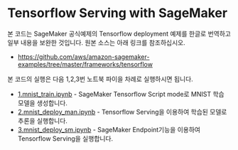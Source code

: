 # Tensorflow Serving with SageMaker 

본 코드는 SageMaker 공식예제의 Tensorflow deployment 예제를 한글로 번역하고 일부 내용을 보완한 것입니다.
원본 소스는 아래 링크를 참조하십시오.
- https://github.com/aws/amazon-sagemaker-examples/tree/master/frameworks/tensorflow

본 코드의 실행은 다음 1,2,3번 노트북 파이을 차례로 실행하시면 됩니다.
- [1.mnist_train.ipynb](1.mnist_train.ipynb) - SageMaker Tensorflow Script mode로 MNIST 학습 모델을 생성합니다.
- [2.mnist_deploy_man.ipynb](2.mnist_deploy_man.ipynb) - Tensorflow Serving을 이용하여 학습된 모델로 추론을 실행합니다.
- [3.mnist_deploy_sm.ipynb](3.mnist_deploy_sm.ipynb) - SageMaker Endpoint기능을 이용하여 Tensorflow Serving을 실행합니다.




